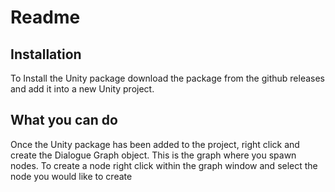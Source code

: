# Readme

## Installation

To Install the Unity package download the package from the github releases and add it into a new Unity project.

## What you can do

Once the Unity package has been added to the project, right click and create the Dialogue Graph object. 
This is the graph where you spawn nodes. To create a node right click within the graph window and select the node you would like to create
